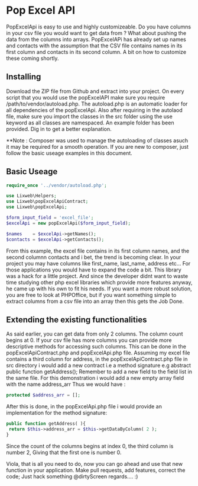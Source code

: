 # Pop Excel API 

PopExcelApi is easy to use and highly customizeable. Do you have columns in your csv file you would want to get data from ? What about pushing the data from the columns into arrays. 
PopExcelAPi has already set up names and contacts with the assumption that the CSV file contains names in its first column and contacts in its second column. A bit on how to customize these coming shortly. 

## Installing 
Download the ZIP file from Github and extract into your project. On every script that you would use the popExcelAPI make sure you require /path/to/vendor/autoload.php. The autoload.php is an automatic loader for all dependencies of the popExcelApi. Also after requiring in the autolaod file, make sure you import the classes in the src folder using the use keyword as all classes are namespaced. An example folder has been provided. Dig in to get a better explanation.   

**Note : Composer was used to manage the autoloading of classes asuch it may be required for a smooth operation. If you are new to composer, just follow the basic useage examples in this document. 

## Basic Useage 
```php
require_once '../vendor/autoload.php';

use Lixweb\Helpers;
use Lixweb\popExcelApiContract; 
use Lixweb\popExcelApi; 

$form_input_field = 'excel_file'; 
$excelApi = new popExcelApi($form_input_field);

$names    = $excelApi->getNames();
$contacts = $excelApi->getContacts(); 
```
From this example, the excel file contains in its first column names, and the second columnn contacts and i bet, the trend is becoming clear. In your project you may have columns like first_name, last_name, address etc... For those applications you would have to expand the code a bit. This library was a hack for a little project. And since the developer didnt want to waste time studying other php excel libraries which provide more features anyway, he came up with his own to fit his needs. If you want a more robust solution, you are free to look at PHPOffice, but if you want something simple to extract columns from a csv file into an array then this gets the Job Done. 

## Extending the existing functionalities 
As said earlier, you can get data from only 2 columns. The column count begins at 0. If your csv file has more columns you can provide more descriptive methods for accessing such columns. This can be done in the popExcelApiContract.php and popExcelApi.php file. Assuming my excel file contains a third column for address, in the popExcelApiContract.php file in src directory i would add a new contract i.e a method signature e.g abstract public function getAddress(); Remember to add a new field to the field list in the same file. For this demonstration i would add a new empty array field with the name address_arr
Thus we would have :

```php 
protected $address_arr = []; 
```
After this is done, in the popExcelApi.php file i would provide an implementation for the method signature: 

```php 
public function getAddress( ){
 return $this->address_arr = $this->getDataByColumn( 2 );
}
```
Since the count of the columns begins at index 0, the third column is number 2, Giving that the first one is number 0. 

Viola, that is all you need to do, now you can go ahead and use that new function in your application. Make pull requests, add features, correct the code; Just hack something @dirtyScreen regards.... :)
